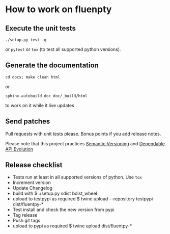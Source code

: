
# How to work on fluenpty

## Execute the unit tests

    ./setup.py test -q

or `pytest` or `tox` (to test all supported python versions).

## Generate the documentation

    cd docs; make clean html

or

    sphinx-autobuild doc doc/_build/html

to work on it while it live updates

## Send patches

Pull requests with unit tests please. Bonus points if you add release notes.

Please note that this project practices [Semantic Versioning](https://semver.org) and [Dependable API Evolution](https://github.com/dwt/Dependable_API_Evolution)

## Release checklist

- Tests run at least in all supported versions of python. Use `tox`
- Increment version
- Update Changelog
- build with $ ./setup.py sdist bdist_wheel
- upload to testpypi as required $ twine upload --repository testpypi dist/fluentpy-*
- Test install and check the new version from pypi
- Tag release
- Push git tags
- upload to pypi as required $ twine upload dist/fluentpy-*

